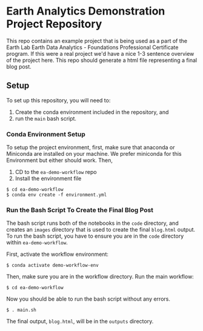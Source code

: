 # Earth Analytics Demonstration Project Repository

This repo contains an example project that is being used as a part of the Earth
Lab Earth Data Analytics - Foundations Professional Certificate program. If
this were a real project we'd have a nice 1-3 sentence overview of the project
here. This repo should generate a html file representing a final blog post.

## Setup

To set up this repository, you will need to:

1. Create the conda environment included in the repository, and
2. run the `main` bash script.

### Conda Environment Setup

To setup the project environment, first,  make sure that anaconda or
Miniconda are installed on your machine. We prefer miniconda for this Environment
but either should work. Then,

1. CD to the `ea-demo-workflow` repo
2. Install the environment file

```
$ cd ea-demo-workflow
$ conda env create -f environment.yml
```

### Run the Bash Script To Create the Final Blog Post

The bash script runs both of the notebooks in the `code` directory, and
creates an `images` directory that is used to create the final `blog.html`
output. To run the bash script, you have to ensure you are in the `code`
directory within `ea-demo-workflow`.

First, activate the workflow environment:

```
$ conda activate demo-workflow-env
```

Then, make sure you are in the workflow directory. Run the main workflow:

```
$ cd ea-demo-workflow

```

Now you should be able to run the bash script without any errors.

```
$ . main.sh
```

The final output, `blog.html`, will be in the `outputs` directory.
